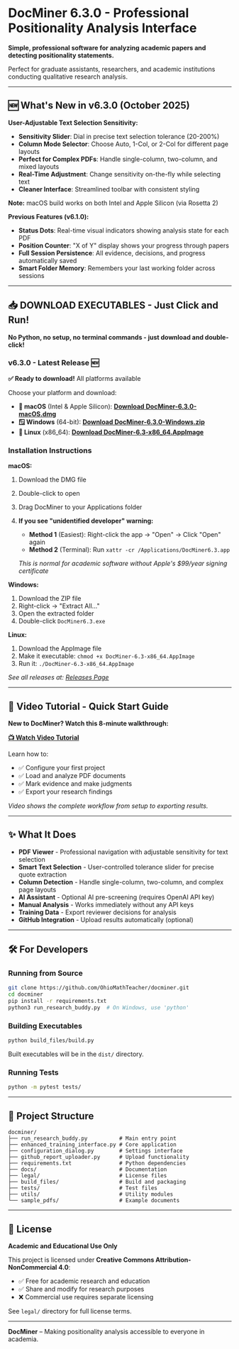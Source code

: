 # DocMiner 6.3.0 - Professional Positionality Analysis Interface

**Simple, professional software for analyzing academic papers and detecting positionality statements.**

Perfect for graduate assistants, researchers, and academic institutions conducting qualitative research analysis.

---

## 🆕 **What's New in v6.3.0** (October 2025)

**User-Adjustable Text Selection Sensitivity:**
- **Sensitivity Slider**: Dial in precise text selection tolerance (20-200%)
- **Column Mode Selector**: Choose Auto, 1-Col, or 2-Col for different page layouts
- **Perfect for Complex PDFs**: Handle single-column, two-column, and mixed layouts
- **Real-Time Adjustment**: Change sensitivity on-the-fly while selecting text
- **Cleaner Interface**: Streamlined toolbar with consistent styling

**Note:** macOS build works on both Intel and Apple Silicon (via Rosetta 2)

**Previous Features (v6.1.0):**
- **Status Dots**: Real-time visual indicators showing analysis state for each PDF
- **Position Counter**: "X of Y" display shows your progress through papers
- **Full Session Persistence**: All evidence, decisions, and progress automatically saved
- **Smart Folder Memory**: Remembers your last working folder across sessions

---

## 📥 **DOWNLOAD EXECUTABLES - Just Click and Run!**

**No Python, no setup, no terminal commands - just download and double-click!**

### **v6.3.0 - Latest Release** 🆕

**✅ Ready to download!** All platforms available

Choose your platform and download:

- **🍎 macOS** (Intel & Apple Silicon): [**Download DocMiner-6.3.0-macOS.dmg**](https://github.com/OhioMathTeacher/docminer/releases/download/v6.3.0/DocMiner-6.3.0-macOS.dmg)
- **🪟 Windows** (64-bit): [**Download DocMiner-6.3.0-Windows.zip**](https://github.com/OhioMathTeacher/docminer/releases/download/v6.3.0/DocMiner-6.3.0-Windows.zip)
- **🐧 Linux** (x86_64): [**Download DocMiner-6.3-x86_64.AppImage**](https://github.com/OhioMathTeacher/docminer/releases/download/v6.3.0/DocMiner-6.3-x86_64.AppImage)

### **Installation Instructions**

**macOS:**
1. Download the DMG file
2. Double-click to open
3. Drag DocMiner to your Applications folder
4. **If you see "unidentified developer" warning:**
   - **Method 1** (Easiest): Right-click the app → "Open" → Click "Open" again
   - **Method 2** (Terminal): Run `xattr -cr /Applications/DocMiner6.3.app`
   
   *This is normal for academic software without Apple's $99/year signing certificate*

**Windows:**
1. Download the ZIP file
2. Right-click → "Extract All..."
3. Open the extracted folder
4. Double-click `DocMiner6.3.exe`

**Linux:**
1. Download the AppImage file
2. Make it executable: `chmod +x DocMiner-6.3-x86_64.AppImage`
3. Run it: `./DocMiner-6.3-x86_64.AppImage`

*See all releases at: [Releases Page](https://github.com/OhioMathTeacher/docminer/releases)*

---

## 🎥 **Video Tutorial - Quick Start Guide**

**New to DocMiner? Watch this 8-minute walkthrough:**

[**📺 Watch Video Tutorial**](https://youtu.be/Y3nX3kSQsXU)

Learn how to:
- ✅ Configure your first project
- ✅ Load and analyze PDF documents  
- ✅ Mark evidence and make judgments
- ✅ Export your research findings

*Video shows the complete workflow from setup to exporting results.*

---

## ✨ **What It Does**

* **PDF Viewer** - Professional navigation with adjustable sensitivity for text selection
* **Smart Text Selection** - User-controlled tolerance slider for precise quote extraction
* **Column Detection** - Handle single-column, two-column, and complex page layouts
* **AI Assistant** - Optional AI pre-screening (requires OpenAI API key)
* **Manual Analysis** - Works immediately without any API keys
* **Training Data** - Export reviewer decisions for analysis
* **GitHub Integration** - Upload results automatically (optional)

---

## 🛠️ **For Developers**

### Running from Source
```bash
git clone https://github.com/OhioMathTeacher/docminer.git
cd docminer
pip install -r requirements.txt
python3 run_research_buddy.py  # On Windows, use 'python'
```

### Building Executables
```bash
python build_files/build.py
```

Built executables will be in the `dist/` directory.

### Running Tests
```bash
python -m pytest tests/
```

---

## 📁 **Project Structure**

```
docminer/
├── run_research_buddy.py          # Main entry point
├── enhanced_training_interface.py # Core application
├── configuration_dialog.py        # Settings interface  
├── github_report_uploader.py      # Upload functionality
├── requirements.txt               # Python dependencies
├── docs/                          # Documentation
├── legal/                         # License files
├── build_files/                   # Build and packaging
├── tests/                         # Test files
├── utils/                         # Utility modules
└── sample_pdfs/                   # Example documents
```
---

## 📜 **License**

**Academic and Educational Use Only**

This project is licensed under **Creative Commons Attribution-NonCommercial 4.0**:

* ✅ Free for academic research and education
* ✅ Share and modify for research purposes
* ❌ Commercial use requires separate licensing

See `legal/` directory for full license terms.

---

**DocMiner** – Making positionality analysis accessible to everyone in academia.

